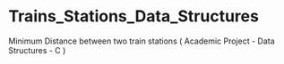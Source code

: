 # Trains_Stations_Data_Structures
Minimum Distance between two train stations ( Academic Project - Data Structures - C )
